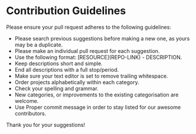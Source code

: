 # Contribution Guidelines
Please ensure your pull request adheres to the following guidelines:

* Please search previous suggestions before making a new one, as yours may be a duplicate.
* Please make an individual pull request for each suggestion.
* Use the following format: \[RESOURCE\]\(REPO-LINK\) - DESCRIPTION.
* Keep descriptions short and simple.
* End all descriptions with a full stop/period.
* Make sure your text editor is set to remove trailing whitespace.
* Order projects alphabetically within each category.
* Check your spelling and grammar.
* New categories, or improvements to the existing categorisation are welcome.
* Use Proper commit message in order to stay listed for our awesome contributors.

Thank you for your suggestions!